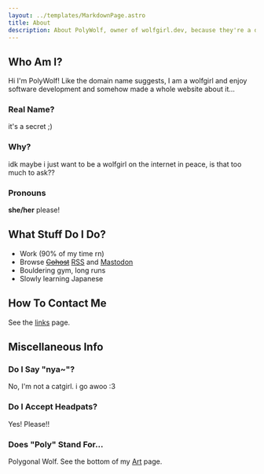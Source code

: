 ```yaml
---
layout: ../templates/MarkdownPage.astro
title: About
description: About PolyWolf, owner of wolfgirl.dev, because they're a developer and a wolfgirl
---
```


## Who Am I?

Hi I'm PolyWolf! Like the domain name suggests, I am a wolfgirl and enjoy software development and somehow made a whole website about it...

### Real Name?

it's a secret ;)

### Why?

idk maybe i just want to be a wolfgirl on the internet in peace, is that too much to ask??

### Pronouns

**she/her** please!

## What Stuff Do I Do?

- Work (90% of my time rn)
- Browse ~~[Cohost](https://cohost.org/PolyWolf)~~ [RSS](/blog/2024-10-02-sharing-my-rss-feeds/) and [Mastodon](https://social.treehouse.systems/@PolyWolf)
- Bouldering gym, long runs
- Slowly learning Japanese

## How To Contact Me

See the [links](/links) page.

## Miscellaneous Info

### Do I Say "nya~"?

No, I'm not a catgirl. i go awoo :3

### Do I Accept Headpats?

Yes! Please!!

### Does "Poly" Stand For...

Polygonal Wolf. See the bottom of my [Art](/art/) page.
